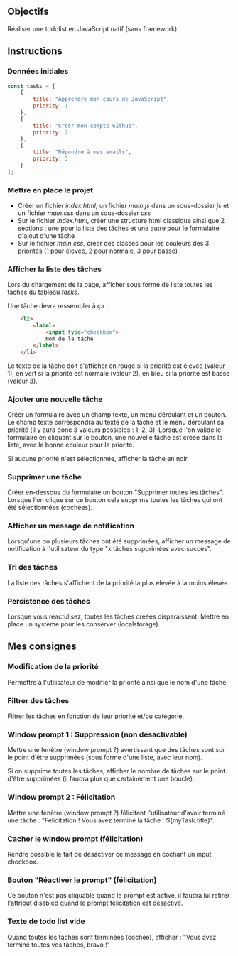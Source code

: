 ## Objectifs

Réaliser une todolist en JavaScript natif (sans framework).

## Instructions

### Données initiales

```javascript
const tasks = [
    {
        title: "Apprendre mon cours de JavaScript",
        priority: 1
    },
    {
        title: "Créer mon compte Github",
        priority: 2
    },
    {
        title: "Répondre à mes emails",
        priority: 3
    }
];
```

### Mettre en place le projet

* Créer un fichier *index.html*, un fichier *main.js* dans un sous-dossier *js* et un fichier *main.css* dans un sous-dossier *css*
* Sur le fichier *index.html*, créer une structure html classique ainsi que 2 sections : une pour la liste des tâches et une autre pour le formulaire d'ajout d'une tâche
* Sur le fichier *main.css*, créer des classes pour les couleurs des 3 priorités (1 pour élevée, 2 pour normale, 3 pour basse)

### Afficher la liste des tâches

Lors du chargement de la page, afficher sous forme de liste toutes les tâches du tableau *tasks*.

Une tâche devra ressembler à ça :
```html
    <li>
        <label>
            <input type="checkbox">
            Nom de la tâche
        </label>
    </li>
```

Le texte de la tâche doit s'afficher en rouge si la priorité est élevée (valeur 1), en vert si la priorité est normale (valeur 2), en bleu si la priorité est basse (valeur 3).

### Ajouter une nouvelle tâche

Créer un formulaire avec un champ texte, un menu déroulant et un bouton. Le champ texte correspondra au texte de la tâche et le menu déroulant sa priorité (il y aura donc 3 valeurs possibles : 1, 2, 3). Lorsque l'on valide le formulaire en cliquant sur le bouton, une nouvelle tâche est créée dans la liste, avec la bonne couleur pour la priorité.

Si aucune priorité n'est sélectionnée, afficher la tâche en noir.

### Supprimer une tâche

Créer en-dessous du formulaire un bouton "Supprimer toutes les tâches". Lorsque l'on clique sur ce bouton cela supprime toutes les tâches qui ont été sélectionnées (cochées).

### Afficher un message de notification

Lorsqu'une ou plusieurs tâches ont été supprimées, afficher un message de notification à l'utilisateur du type "x tâches supprimées avec succès".

### Tri des tâches

La liste des tâches s'affichent de la priorité la plus élevée à la moins élevée.

### Persistence des tâches

Lorsque vous réactulisez, toutes les tâches créées disparaissent. Mettre en place un système pour les conserver (localstorage).


## Mes consignes


### Modification de la priorité

Permettre à l'utilisateur de modifier la priorité ainsi que le nom d'une tâche.

### Filtrer des tâches

Filtrer les tâches en fonction de leur priorité et/ou catégorie.

### Window prompt 1 : Suppression (non désactivable)

Mettre une fenêtre (window prompt ?) avertissant que des tâches sont sur le point d'être supprimées (sous forme d'une liste, avec leur nom).

Si on supprime toutes les tâches, afficher le nombre de tâches sur le point d'être supprimées (il faudra plus que certainement une boucle).

### Window prompt 2 : Félicitation

Mettre une fenêtre (window prompt ?) félicitant l'utilisateur d'avoir terminé une tâche : "Félicitation ! Vous avez terminé la tâche : ${myTask.title}".

### Cacher le window prompt (félicitation)

Rendre possible le fait de désactiver ce message en cochant un input checkbox.

### Bouton "Réactiver le prompt" (félicitation)

Ce bouton n'est pas cliquable quand le prompt est activé, il faudra lui retirer l'attribut disabled quand le prompt félicitation est désactivé.

### Texte de todo list vide

Quand toutes les tâches sont terminées (cochée), afficher : "Vous avez terminé toutes vos tâches, bravo !"

